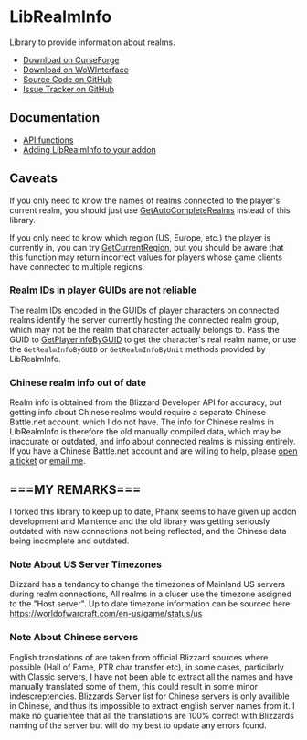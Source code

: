﻿LibRealmInfo
===============

Library to provide information about realms.

* [Download on CurseForge](https://wow.curseforge.com/projects/librealminfo)
* [Download on WoWInterface](https://www.wowinterface.com/downloads/info22987-LibRealmInfo.html)
* [Source Code on GitHub](https://github.com/phanx-wow/LibRealmInfo)
* [Issue Tracker on GitHub](https://github.com/phanx-wow/LibRealmInfo/issues)


Documentation
----------------

* [API functions](https://github.com/phanx-wow/LibRealmInfo/wiki/API)
* [Adding LibRealmInfo to your addon](https://github.com/Phanx/LibRealmInfo/wiki/Embedding)


Caveats
----------

If you only need to know the names of realms connected to the player's current realm, you should just use [GetAutoCompleteRealms](http://wowpedia.org/API_GetAutoCompleteRealms) instead of this library.

If you only need to know which region (US, Europe, etc.) the player is currently in, you can try [GetCurrentRegion](http://wowpedia.org/API_GetCurrentRegion), but you should be aware that this function may return incorrect values for players whose game clients have connected to multiple regions.

### Realm IDs in player GUIDs are not reliable

The realm IDs encoded in the GUIDs of player characters on connected realms identify the server currently hosting the connected realm group, which may not be the realm that character actually belongs to. Pass the GUID to [GetPlayerInfoByGUID](http://wowpedia.org/API_GetPlayerInfoByGUID) to get the character's real realm name, or use the `GetRealmInfoByGUID` or `GetRealmInfoByUnit` methods provided by LibRealmInfo.

### Chinese realm info out of date

Realm info is obtained from the Blizzard Developer API for accuracy, but getting info about Chinese realms would require a separate Chinese Battle.net account, which I do not have. The info for Chinese realms in LibRealmInfo is therefore the old manually compiled data, which may be inaccurate or outdated, and info about connected realms is missing entirely. If you have a Chinese Battle.net account and are willing to help, please [open a ticket](https://github.com/phanx-wow/LibRealmInfo/issues) or [email me](mailto:addons@phanx.net).

===MY REMARKS===
-

I forked this library to keep up to date, Phanx seems to have given up addon development and Maintence and the old library was getting seriously outdated with new connections not being reflected, and the Chinese data being incomplete and outdated.

### Note About US Server Timezones
Blizzard has a tendancy to change the timezones of Mainland US servers during realm connections, All realms in a cluser use the timezone assigned to the "Host server". Up to date timezone information can be sourced here: https://worldofwarcraft.com/en-us/game/status/us

### Note About Chinese servers
English translations of are taken from official Blizzard sources where possible (Hall of Fame, PTR char transfer etc), in some cases, particilarly with Classic servers, I have not been able to extract all the names and have manually translated some of them, this could result in some minor indescreptencies. Blizzards Server list for Chinese servers is only availible in Chinese, and thus its impossible to extract english server names from it. I make no guarientee that all the translations are 100% correct with Blizzards naming of the server but will do my best to update any errors found.

